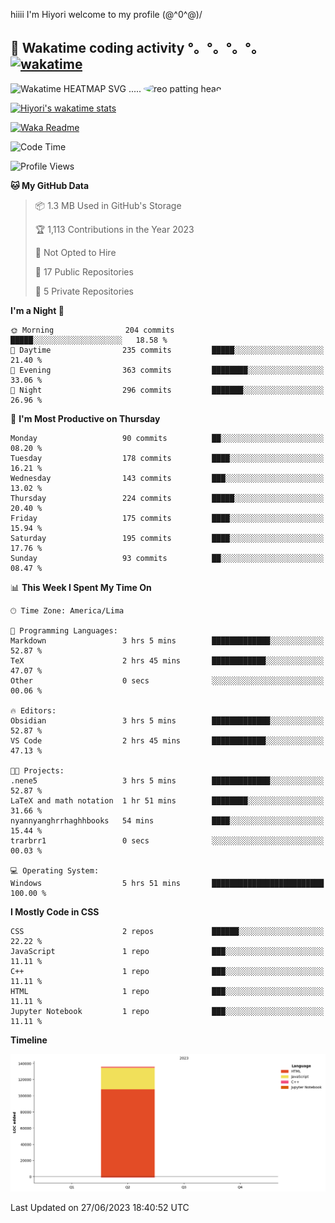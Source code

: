 hiiii I'm Hiyori welcome to my profile \(@^0^@)/

## 🦄 Wakatime coding activity °。°。°。°。[![wakatime](https://wakatime.com/badge/user/49dba2c5-26e1-43a7-9d07-e0f8613d1227.svg)](https://wakatime.com/@49dba2c5-26e1-43a7-9d07-e0f8613d1227) 
<img src="https://wakatime.com/share/@hiyori/ef87015d-57e0-4afb-bb56-1a99a24ea312.svg" width="600" alt="Wakatime HEATMAP SVG"/> ..... <img src="https://i.postimg.cc/RFM2CQFY/reo-patting.webp" alt="reo patting head" width="200" style="border-radius: 50%;">

 [![Hiyori's wakatime stats](https://github-readme-stats.vercel.app/api/wakatime?username=hiyori&theme=buefy&range=last_year&is_including_today=true&layout=compact)](https://github.com/anuraghazra/github-readme-stats)
 

[![Waka Readme](https://github.com/hiyorijl/hiyorijl/actions/workflows/Waka%20Readme.yml/badge.svg)](https://github.com/hiyorijl/hiyorijl/actions/workflows/Waka%20Readme.yml)

<!--START_SECTION:waka-->
![Code Time](http://img.shields.io/badge/Code%20Time-167%20hrs%2043%20mins-blue)

![Profile Views](http://img.shields.io/badge/Profile%20Views-180-blue)

**🐱 My GitHub Data** 

> 📦 1.3 MB Used in GitHub's Storage 
 > 
> 🏆 1,113 Contributions in the Year 2023
 > 
> 🚫 Not Opted to Hire
 > 
> 📜 17 Public Repositories 
 > 
> 🔑 5 Private Repositories 
 > 
**I'm a Night 🦉** 

```text
🌞 Morning                204 commits         █████░░░░░░░░░░░░░░░░░░░░   18.58 % 
🌆 Daytime                235 commits         █████░░░░░░░░░░░░░░░░░░░░   21.40 % 
🌃 Evening                363 commits         ████████░░░░░░░░░░░░░░░░░   33.06 % 
🌙 Night                  296 commits         ███████░░░░░░░░░░░░░░░░░░   26.96 % 
```
📅 **I'm Most Productive on Thursday** 

```text
Monday                   90 commits          ██░░░░░░░░░░░░░░░░░░░░░░░   08.20 % 
Tuesday                  178 commits         ████░░░░░░░░░░░░░░░░░░░░░   16.21 % 
Wednesday                143 commits         ███░░░░░░░░░░░░░░░░░░░░░░   13.02 % 
Thursday                 224 commits         █████░░░░░░░░░░░░░░░░░░░░   20.40 % 
Friday                   175 commits         ████░░░░░░░░░░░░░░░░░░░░░   15.94 % 
Saturday                 195 commits         ████░░░░░░░░░░░░░░░░░░░░░   17.76 % 
Sunday                   93 commits          ██░░░░░░░░░░░░░░░░░░░░░░░   08.47 % 
```


📊 **This Week I Spent My Time On** 

```text
🕑︎ Time Zone: America/Lima

💬 Programming Languages: 
Markdown                 3 hrs 5 mins        █████████████░░░░░░░░░░░░   52.87 % 
TeX                      2 hrs 45 mins       ████████████░░░░░░░░░░░░░   47.07 % 
Other                    0 secs              ░░░░░░░░░░░░░░░░░░░░░░░░░   00.06 % 

🔥 Editors: 
Obsidian                 3 hrs 5 mins        █████████████░░░░░░░░░░░░   52.87 % 
VS Code                  2 hrs 45 mins       ████████████░░░░░░░░░░░░░   47.13 % 

🐱‍💻 Projects: 
.nene5                   3 hrs 5 mins        █████████████░░░░░░░░░░░░   52.87 % 
LaTeX and math notation  1 hr 51 mins        ████████░░░░░░░░░░░░░░░░░   31.66 % 
nyannyanghrrhaghhbooks   54 mins             ████░░░░░░░░░░░░░░░░░░░░░   15.44 % 
trarbrr1                 0 secs              ░░░░░░░░░░░░░░░░░░░░░░░░░   00.03 % 

💻 Operating System: 
Windows                  5 hrs 51 mins       █████████████████████████   100.00 % 
```

**I Mostly Code in CSS** 

```text
CSS                      2 repos             ██████░░░░░░░░░░░░░░░░░░░   22.22 % 
JavaScript               1 repo              ███░░░░░░░░░░░░░░░░░░░░░░   11.11 % 
C++                      1 repo              ███░░░░░░░░░░░░░░░░░░░░░░   11.11 % 
HTML                     1 repo              ███░░░░░░░░░░░░░░░░░░░░░░   11.11 % 
Jupyter Notebook         1 repo              ███░░░░░░░░░░░░░░░░░░░░░░   11.11 % 
```



**Timeline**

![Lines of Code chart](https://raw.githubusercontent.com/hiyorijl/hiyorijl/main/assets/bar_graph.png)


 Last Updated on 27/06/2023 18:40:52 UTC
<!--END_SECTION:waka-->
